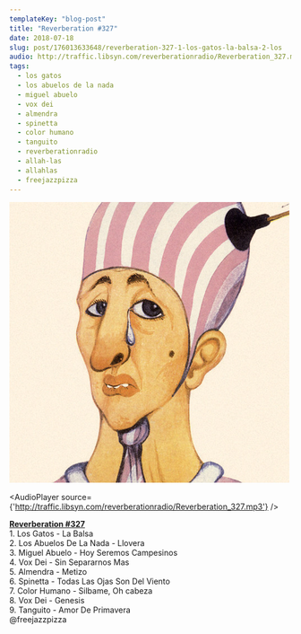 ```yaml
---
templateKey: "blog-post"
title: "Reverberation #327"
date: 2018-07-18
slug: post/176013633648/reverberation-327-1-los-gatos-la-balsa-2-los
audio: http://traffic.libsyn.com/reverberationradio/Reverberation_327.mp3
tags:
  - los gatos
  - los abuelos de la nada
  - miguel abuelo
  - vox dei
  - almendra
  - spinetta
  - color humano
  - tanguito
  - reverberationradio
  - allah-las
  - allahlas
  - freejazzpizza
---
```


![Reverberation #327](../images/3688cd95f969d0188a938db28a059f84a5c5c7fd5d5bc62c793c91fcf2b5fa84.jpg)

<AudioPlayer source={'http://traffic.libsyn.com/reverberationradio/Reverberation_327.mp3'} />

<p><b><a href="http://traffic.libsyn.com/reverberationradio/Reverberation_327.mp3">Reverberation #327</a></b><br />1. Los Gatos - La Balsa<br />2. Los Abuelos De La Nada - Llovera<br />3. Miguel Abuelo - Hoy Seremos Campesinos<br />4. Vox Dei - Sin Separarnos Mas<br />5. Almendra - Metizo<br />6. Spinetta - Todas Las Ojas Son Del Viento<br />7. Color Humano - Silbame, Oh cabeza<br />8. Vox Dei - Genesis<br />9. Tanguito - Amor De Primavera<br />@freejazzpizza<br /></p>
